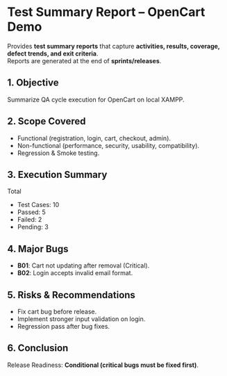 # Test Summary Report – OpenCart Demo
Provides **test summary reports** that capture **activities, results, coverage, defect trends, and exit criteria**.  
Reports are generated at the end of **sprints/releases**.  

## 1. Objective
Summarize QA cycle execution for OpenCart on local XAMPP.

## 2. Scope Covered
- Functional (registration, login, cart, checkout, admin).
- Non-functional (performance, security, usability, compatibility).
- Regression & Smoke testing.

## 3. Execution Summary
Total
-  Test Cases: 10
- Passed: 5
- Failed: 2
- Pending: 3

## 4. Major Bugs
- **B01**: Cart not updating after removal (Critical).
- **B02**: Login accepts invalid email format.

## 5. Risks & Recommendations
- Fix cart bug before release.
- Implement stronger input validation on login.
- Regression pass after bug fixes.

## 6. Conclusion
Release Readiness: **Conditional (critical bugs must be fixed first)**.
